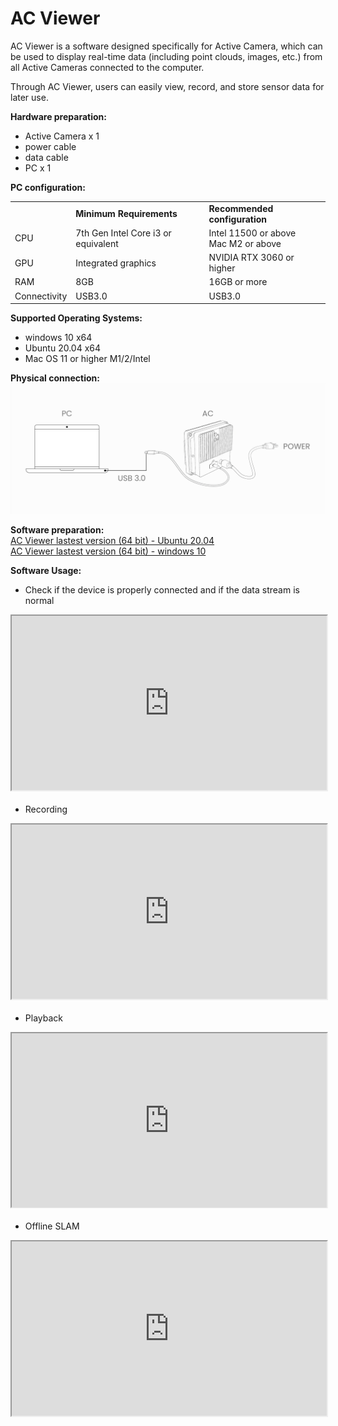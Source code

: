 # AC Viewer  

AC Viewer is a software designed specifically for Active Camera, which can be used to display real-time data (including point clouds, images, etc.) from all Active Cameras connected to the computer. 

Through AC Viewer, users can easily view, record, and store sensor data for later use.

**Hardware preparation:**
- Active Camera x 1
- power cable
- data cable
- PC x 1  

**PC configuration:**

<table class="docutils align-default" style="width: 100%;">
    <tbody>
        <tr class="row-even centered-table-text">
            <td></td>
            <td style="font-weight: bold;">Minimum Requirements</td>
            <td style="font-weight: bold;">Recommended configuration</td>
        </tr>
        <tr class="row-odd centered-table-text">
            <td>CPU</td>
            <td>7th Gen Intel Core i3 or equivalent</td>
            <td>Intel 11500 or above <br> Mac M2 or above</td>
        </tr>
        <tr class="row-even centered-table-text">
            <td>GPU</td>
            <td>Integrated graphics</td>
            <td>NVIDIA RTX 3060 or higher</td>
        </tr>
        <tr class="row-odd centered-table-text">
            <td>RAM</td>
            <td>8GB</td>
            <td>16GB or more</td>
        </tr>
        <tr class="row-even centered-table-text">
            <td>Connectivity</td>
            <td>USB3.0</td>
            <td>USB3.0</td>
        </tr>
    </tbody>
</table>

**Supported Operating Systems:**
- windows 10 x64   
- Ubuntu 20.04 x64  
- Mac OS 11 or higher M1/2/Intel

**Physical connection:**
![图片alt](../image/output.png)  


**Software preparation:**  
[AC Viewer lastest version (64 bit) - Ubuntu 20.04](https://cdn.robosense.cn/AC_wiki/AcViewer_Linux_x86_64_release_lastest.zip)  
[AC Viewer lastest version (64 bit) - windows 10](https://cdn.robosense.cn/AC_wiki/AcViewer_Win_x86_64_release_lastest.zip)


**Software Usage:**
- Check if the device is properly connected and if the data stream is normal
<div style="margin-bottom: 24px; position:relative; width:100%; padding-top: 55.33%;" class="video-container">
    <iframe src="https://cdn.robosense.cn/AC_wiki/acview_check.mp4" allowfullscreen style="position:absolute; top:0; left:0; width:100%; height:100%;"></iframe>
</div>

- Recording
<div style="margin-bottom: 24px; position:relative; width:100%; padding-top: 55.33%;" class="video-container">
    <iframe src="https://cdn.robosense.cn/AC_wiki/acview_collect.mp4" allowfullscreen style="position:absolute; top:0; left:0; width:100%; height:100%;"></iframe>
</div>

- Playback
<div style="margin-bottom: 24px; position:relative; width:100%; padding-top: 55.33%;" class="video-container">
    <iframe src="https://cdn.robosense.cn/AC_wiki/acview_replay.mp4" allowfullscreen style="position:absolute; top:0; left:0; width:100%; height:100%;"></iframe>
</div>

- Offline SLAM
<div style="margin-bottom: 24px; position:relative; width:100%; padding-top: 55.33%;" class="video-container">
    <iframe src="https://cdn.robosense.cn/AC_wiki/acview_slam.mp4" allowfullscreen style="position:absolute; top:0; left:0; width:100%; height:100%;"></iframe>
</div>
